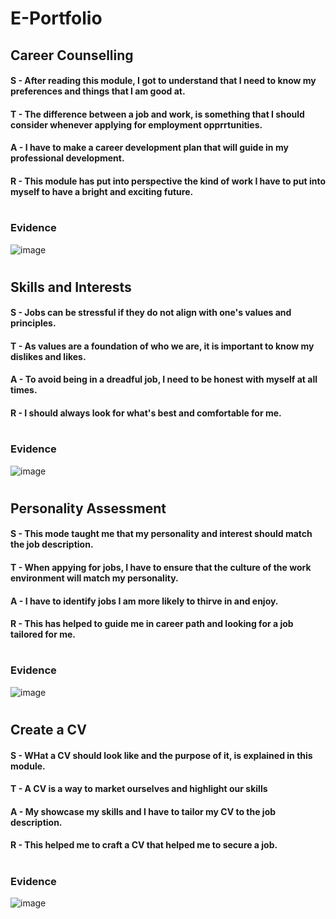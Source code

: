 # E-Portfolio
## Career Counselling
#### S - After reading this module, I got to understand that I need to know my preferences and things that I am good at.
#### T - The difference between a job and work, is something that I should consider whenever applying for employment opprrtunities. 
#### A - I have to make a career development plan that will guide in my professional development.
#### R - This module has put into perspective the kind of work I have to put into myself to have a bright and exciting future.
#
### Evidence
![image](https://github.com/user-attachments/assets/e90ec02d-a45a-4ea4-90e5-515b5cceff5b)

#
## Skills and Interests
#### S - Jobs can be stressful if they do not align with one's values and principles.
#### T - As values are a foundation of who we are, it is important to know my dislikes and likes.
#### A - To avoid being in a dreadful job, I need to be honest with myself at all times. 
#### R - I should always look for what's best and comfortable for me.
#
### Evidence
![image](https://github.com/user-attachments/assets/9f290108-a9c3-44ad-8bf1-e433cb0cc2da)

#
## Personality Assessment
#### S - This mode taught me that my personality and interest should match the job description.
#### T - When appying for jobs, I have to ensure that the culture of the work environment will match my personality.
#### A - I have to identify jobs I am more likely to thirve in and enjoy.
#### R - This has helped to guide me in career path and looking for a job tailored for me.
#
### Evidence
![image](https://github.com/user-attachments/assets/0ac808ea-b0ef-4a6a-b830-5303b9ad1fad)

#
## Create a CV
#### S - WHat a CV should look like and the purpose of it, is explained in this module.
#### T - A CV is a way to market ourselves and highlight our skills
#### A - My showcase my skills and I have to tailor my CV to the job description.
#### R - This helped me to craft a CV that helped me to secure a job.
#
### Evidence
![image](https://github.com/user-attachments/assets/9e69d825-93c8-415d-b675-5f3267c40a43)
#


